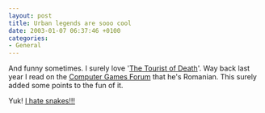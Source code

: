 ```yaml
---
layout: post
title: Urban legends are sooo cool
date: 2003-01-07 06:37:46 +0100
categories:
- General
---
```

And funny sometimes. I surely love '<a href="http://www.touristofdeath.com/" title="touristofdeath.com">The Tourist of Death</a>'. Way back last year I read on the <a href="http://www.computergames.ro/forum/" title="Used to be a mod here...">Computer Games Forum</a> that he's Romanian. This surely added some points to the fun of it.

Yuk! <a href="http://www.uq.edu.au/education/extra/all.html" title="Brrr!">I hate snakes!!!</a>

